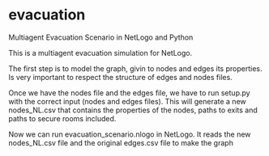 # evacuation
Multiagent Evacuation Scenario in NetLogo and Python

This is a multiagent evacuation simulation for NetLogo.

The first step is to model the graph, givin  to nodes and edges its properties.
Is very important to respect the structure of edges and nodes files.

Once we have the nodes file and the edges file, we have to run setup.py with the correct input (nodes and edges files). This will generate a new nodes_NL.csv that contains the properties of the nodes, paths to exits and paths to secure rooms included.

Now we can run evacuation_scenario.nlogo in NetLogo. It reads the new nodes_NL.csv file and the original edges.csv file to make the graph
